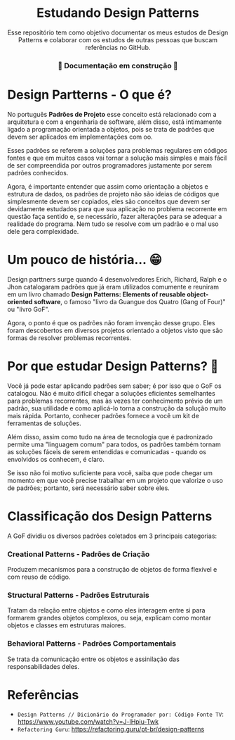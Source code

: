 <div Align = "center"> 

   # Estudando Design Patterns
   Esse repositório tem como objetivo documentar os meus estudos de Design Patterns e colaborar com os estudos de outras pessoas que buscam referências no GitHub.
   ### :construction:  Documentação em construção  :construction:
    
</div>

# Design Partterns - O que é?
No português **Padrões de Projeto** esse conceito está relacionado com a arquitetura e com a engenharia de software, além disso, está intimamente ligado a programação orientada a objetos, pois se trata de padrões que devem ser aplicados em implementações com oo.

Esses padrões se referem a soluções para problemas regulares em códigos fontes e que em muitos casos vai tornar a solução mais simples e mais fácil de ser compreendida por outros programadores justamente por serem padrões conhecidos.

Agora, é importante entender que assim como orientação a objetos e estrutura de dados, os padrões de projeto não são ideias de códigos que simplesmente devem ser copiados, eles são conceitos que devem ser devidamente estudados para que sua aplicação no problema recorrente em questão faça sentido e, se necessário, fazer alterações para se adequar a realidade do programa. Nem tudo se resolve com um padrão e o mal uso dele gera complexidade.

# Um pouco de história... :grin:
Design parttners surge quando 4 desenvolvedores Erich, Richard, Ralph e o Jhon catalogaram padrões que já eram utilizados comumente e reuniram em um livro chamado **Design Patterns: Elements of reusable object-oriented software**, o famoso "livro da Guangue dos Quatro (Gang of Four)" ou "livro GoF".

Agora, o ponto é que os padrões não foram invenção desse grupo. Eles foram descobertos em diversos projetos orientado a objetos visto que são formas de resolver problemas recorrentes.

# Por que estudar Design Patterns? :thinking:
Você já pode estar aplicando padrões sem saber; é por isso que o GoF os catalogou. Não é muito difícil chegar a soluções eficientes semelhantes para problemas recorrentes, mas às vezes ter conhecimento prévio de um padrão, sua utilidade e como aplicá-lo torna a construção da solução muito mais rápida. Portanto, conhecer padrões fornece a você um kit de ferramentas de soluções.

Além disso, assim como tudo na área de tecnologia que é padronizado permite uma "linguagem comum" para todos, os padrões também tornam as soluções fáceis de serem entendidas e comunicadas - quando os envolvidos os conhecem, é claro.

Se isso não foi motivo suficiente para você, saiba que pode chegar um momento em que você precise trabalhar em um projeto que valorize o uso de padrões; portanto, será necessário saber sobre eles.

# Classificação dos Design Patterns
A GoF dividiu os diversos padrões coletados em 3 principais categorias:

### Creational Patterns - Padrões de Criação
Produzem mecanismos para a construção de objetos de forma flexível e com reuso de código.

### Structural Patterns - Padrões Estruturais
Tratam da relação entre objetos e como eles interagem entre si para formarem grandes objetos complexos, ou seja, explicam como montar objetos e classes em estruturas maiores.

### Behavioral Patterns - Padrões Comportamentais
Se trata da comunicação entre os objetos e assinilação das responsabilidades deles.

# Referências
- `Design Patterns // Dicionário do Programador por: Código Fonte TV`: https://www.youtube.com/watch?v=J-lHpiu-Twk
- `Refactoring Guru`: https://refactoring.guru/pt-br/design-patterns

